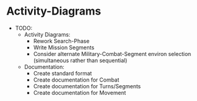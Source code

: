 Activity-Diagrams
============

* TODO:
    * Activity Diagrams:
        * Rework Search-Phase
        * Write Mission Segments
        * Consider alternate Military-Combat-Segment environ selection (simultaneous rather than sequential)
    * Documentation:
        * Create standard format
        * Create documentation for Combat
        * Create documentation for Turns/Segments
        * Create documentation for Movement
